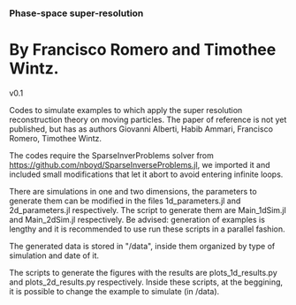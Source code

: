 ### Phase-space super-resolution
# By Francisco Romero and Timothee Wintz.
v0.1

Codes to simulate examples to which apply the super resolution reconstruction 
theory on moving particles. The paper of reference is not yet published, but has
as authors Giovanni Alberti, Habib Ammari, Francisco Romero, Timothee Wintz.

The codes require the SparseInverProblems solver from https://github.com/nboyd/SparseInverseProblems.jl, we imported it and included small modifications that let it abort to avoid entering infinite loops.

There are simulations in one and two dimensions, the parameters to generate them can be modified in the files 1d_parameters.jl and 2d_parameters.jl respectively. The script to generate them are Main_1dSim.jl and Main_2dSim.jl respectively.
Be advised: generation of examples is lengthy and it is recommended to use run these scripts in a parallel fashion.

The generated data is stored in "/data", inside them organized by type of simulation and date of it.

The scripts to generate the figures with the results are plots_1d_results.py and plots_2d_results.py respectively. Inside these scripts, at the beggining, it is possible to change the example to simulate (in /data).

